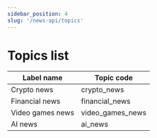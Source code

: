 ```yaml
---
sidebar_position: 4
slug: '/news-api/topics'
---
```


# Topics list

| Label name       | Topic code       |
|------------------|------------------|
| Crypto news      | crypto_news      |
| Financial news   | financial_news   |
| Video games news | video_games_news |
| AI news          | ai_news          |
